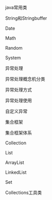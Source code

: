

java常用类

String和Stringbuffer

Date

Math

Random

System

异常处理

异常处理概念机分类

异常处理方式

异常处理使用

自定义异常

集合框架

集合框架体系

Collection

List

ArrayList

LinkedList

Set

Collections工具类

